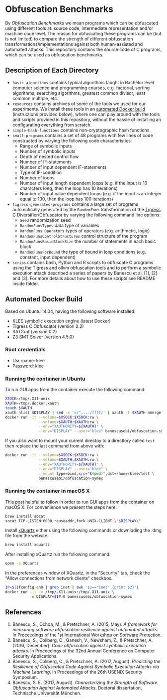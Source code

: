 # Obfuscation Benchmarks

By *Obfuscation Benchmarks* we mean programs which can be obfuscated using different tools at: source code, intermediate representation and/or machine code level.
The reason for obfuscating these programs can be (but is not limited) to compare the strength of different obfuscation transformations/implementations against both human-assisted and automated attacks. 
This repository contains the source code of C programs, which can be used as obfuscation benchmarks. 

## Description of Each Directory

  - `basic-algorithms` contains typical algorithms taught in Bachelor level computer science and programming courses, e.g. factorial, sorting algorithms, searching algorithms, greatest common divisor, least common multiple, etc.
  - `resources` contains archives of some of the tools we used for our experiments. We install these tools in an [automated Docker build](https://hub.docker.com/r/banescusebi/obfuscation-symex/) (instructions provided below), where one can play around with the tools and scripts provided in this repository, without the hassle of installing an configurating everything from scratch.
  - `simple-hash-functions` contains non-cryptographic hash functions 
  - `small-programs` contains a set of 48 programs with few lines of code constructed by varying the following code characteristics:
    - Range of symbolic inputs
    - Number of symbolic inputs
    - Depth of nested control flow
    - Number of IF-statements
    - Number of input dependent IF-statements
    - Type of IF-condition
    - Number of loops
    - Number of input length dependent loops (e.g. if the input is 10 characters long, then the loop has 10 iterations)
    - Number of input value dependent loops (e.g. if the input is an integer equal to 100, then the loop has 100 iterations)
  - `tigress-generated-programs` contains a large set of programs automatically generated by the `RandomFuns` transformation of the [Tigress C Diversifier/Obfuscator](http://tigress.cs.arizona.edu/) by varying the following command line options:
    - `Seed` randomization seed
    - `RandomFunsTypes` data type of variables
    - `RandomFuns Operators` types of operators (e.g. arithmetic, logic)
    - `RandomFunsControlStructures` control structure of the program
    - `RandomFunsBasicBlockSize` the number of statements in each basic block
    - `RandomFunsForBound` the type of bound in loop conditions (e.g. constant, input dependent) 
  - `scrips` contains bash, Python and R scripts to obfuscate C programs
    using the Tigress and ollvm obfuscation tools and to perform a
symbolic execution attack described a series of papers by Banescu et
al. [1], [2] and [3]. For more details about how to use these scripts
see README inside folder.

## Automated Docker Build

Based on Ubuntu 14.04, having the following software installed:

* KLEE symbolic execution engine (latest Docker)
* Tigress C Obfuscator (version 2.2)
* SATGraf (version 0.2)
* Z3 SMT Solver (version 4.5.0)

### Root credentials

* Username: klee
* Password: klee

### Running the container in Ubuntu

To run GUI apps from the container execute the following command:
```sh
XSOCK=/tmp/.X11-unix
XAUTH=/tmp/.docker.xauth
touch $XAUTH
xauth nlist $DISPLAY | sed -e 's/^..../ffff/' | xauth -f $XAUTH nmerge -
docker run -it --volume=$XSOCK:$XSOCK:rw \
               --volume=$XAUTH:$XAUTH:rw \
               --env="XAUTHORITY=${XAUTH}" \
               --env="DISPLAY" --user="klee" banescusebi/obfuscation-symex
```

If you also want to mount your current directoy to a directlory called
`test` then replace the last command from above with:
```sh
docker run -it --volume=$XSOCK:$XSOCK:rw \
               --volume=$XAUTH:$XAUTH:rw \
               --env="XAUTHORITY=${XAUTH}" \
               --env="DISPLAY" --user="klee" \
               --mount type=bind,src="$(pwd)",dst=/home/klee/test \
               banescusebi/obfuscation-symex
```

### Running the container in macOS X

This [post](https://cntnr.io/running-guis-with-docker-on-mac-os-x-a14df6a76efc) 
helpful to follow in order to run GUI apps from the container on macOS X.
For convenience we present the steps here:

```sh
brew install socat
socat TCP-LISTEN:6000,reuseaddr,fork UNIX-CLIENT:\"$DISPLAY\"
```

Install [xQuartz](https://www.xquartz.org/) either using the following commands or downloding the .dmg file from the website.

```sh
brew install xquartz
```

After installing xQuartz run the following command:

```sh
open -a XQuartz
```

In the preferences window of XQuartz, in the "Security" tab, check the "Allow connections from network clients" checkbox.

```sh
IP=$(ifconfig en0 | grep inet | awk '$1=="inet" {print $2}')
docker run -it -v /tmp/.X11-unix:/tmp/.X11-unix \
           -e DISPLAY=$IP:0 banescusebi/obfuscation-symex
```

## References

1. Banescu, S., Ochoa, M., & Pretschner, A. (2015, May). _A framework for measuring software obfuscation resilience against automated attacks_. In Proceedings of the 1st International Workshop on Software Protection.
2. Banescu, S., Collberg, C., Ganesh, V., Newsham, Z., & Pretschner, A. (2016, December). _Code obfuscation against symbolic execution attacks_. In Proceedings of the 32nd Annual Conference on Computer Security Applications.
3. Banescu, S., Collberg, C., & Pretschner, A. (2017, August). _Predicting the Resilience of Obfuscated Code Against Symbolic Execution Attacks via Machine Learning_. In Proceedings of the 26th USENIX Security Symposium.
4. Banescu, S. E. (2017, August). _Characterizing the Strength of Software Obfuscation Against Automated Attacks_. Doctoral dissertation, Technische Universit&#228;t M&#252;nchen.
